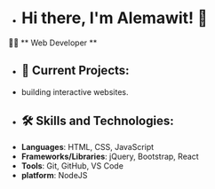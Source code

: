 - # Hi there, I'm Alemawit! 👋
👨‍🏫 ** Web Developer **
- ## 🚀 Current Projects:
- building interactive websites.
- ## 🛠️ Skills and Technologies:
- **Languages**: HTML, CSS, JavaScript
- **Frameworks/Libraries**: jQuery, Bootstrap, React 
- **Tools**: Git, GitHub, VS Code
- **platform**: NodeJS

<!---
alemawit/alemawit is a ✨ special ✨ repository because its `README.md` (this file) appears on your GitHub profile.
You can click the Preview link to take a look at your changes.
--->
